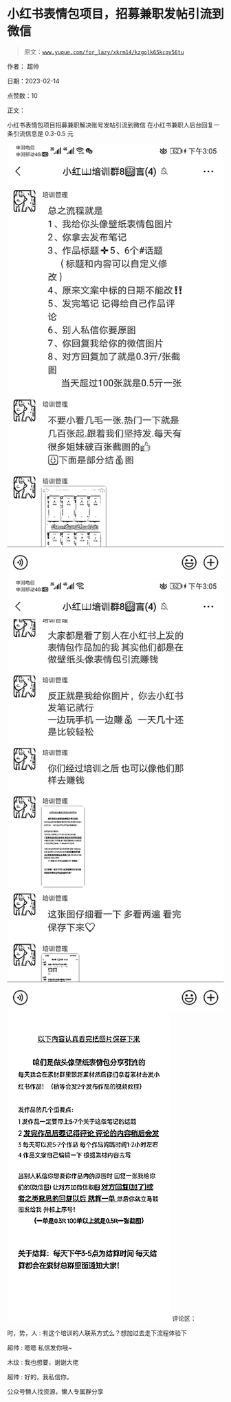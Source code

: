 # 小红书表情包项目，招募兼职发帖引流到微信

> 原文：[`www.yuque.com/for_lazy/xkrm14/kzgolk65kcqv56tu`](https://www.yuque.com/for_lazy/xkrm14/kzgolk65kcqv56tu)



作者： 超帅



日期：2023-02-14



点赞数：10

<ne-hole id="ueef4a586" data-lake-id="ueef4a586">

正文：



小红书表情包项目招募兼职解决账号发帖引流到微信 在小红书兼职人后台回复一条引流信息是 0.3-0.5 元



![](img/7b94b06573c3dab75fa017ba8af96dd7.png)  <ne-p id="u36e44e86" data-lake-id="u36e44e86">![](img/6baf0d3aff05c105f82deba57f5c47f7.png)  <ne-p id="u1e0f31e2" data-lake-id="u1e0f31e2">![](img/009b55f15a936bd49fb90172fd1e0a3a.png)  <ne-hole id="uab89957f" data-lake-id="uab89957f"><ne-p id="ued97114c" data-lake-id="ued97114c">评论区：



时，势，人 : 有这个培训的人联系方式么？想加过去走下流程体验下



超帅 : 嗯嗯 私信发你哦~



木纹 : 我也想要，谢谢大佬



超帅 : 好的，我私信你。

<ne-hole id="u45a8938a" data-lake-id="u45a8938a">

公众号懒人找资源，懒人专属群分享

</ne-hole></ne-hole></ne-p></ne-p></ne-p></ne-hole>